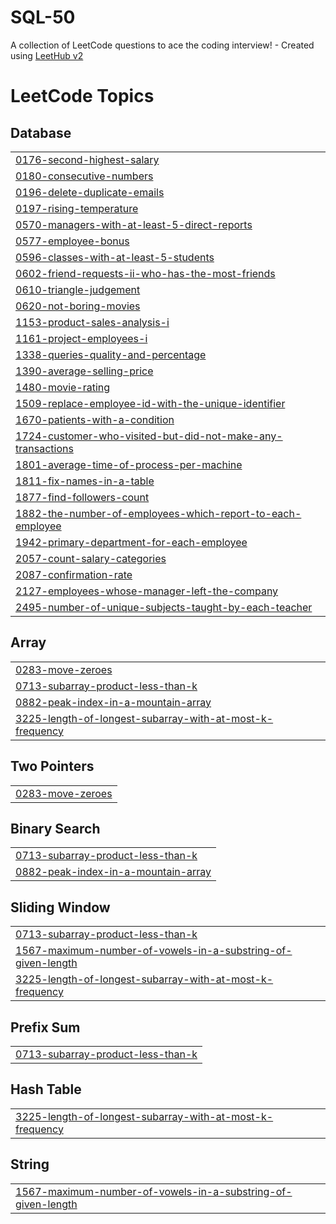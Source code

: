 # SQL-50
A collection of LeetCode questions to ace the coding interview! - Created using [LeetHub v2](https://github.com/arunbhardwaj/LeetHub-2.0)

<!---LeetCode Topics Start-->
# LeetCode Topics
## Database
|  |
| ------- |
| [0176-second-highest-salary](https://github.com/Himanshu12211967/SQL-50/tree/master/0176-second-highest-salary) |
| [0180-consecutive-numbers](https://github.com/Himanshu12211967/SQL-50/tree/master/0180-consecutive-numbers) |
| [0196-delete-duplicate-emails](https://github.com/Himanshu12211967/SQL-50/tree/master/0196-delete-duplicate-emails) |
| [0197-rising-temperature](https://github.com/Himanshu12211967/SQL-50/tree/master/0197-rising-temperature) |
| [0570-managers-with-at-least-5-direct-reports](https://github.com/Himanshu12211967/SQL-50/tree/master/0570-managers-with-at-least-5-direct-reports) |
| [0577-employee-bonus](https://github.com/Himanshu12211967/SQL-50/tree/master/0577-employee-bonus) |
| [0596-classes-with-at-least-5-students](https://github.com/Himanshu12211967/SQL-50/tree/master/0596-classes-with-at-least-5-students) |
| [0602-friend-requests-ii-who-has-the-most-friends](https://github.com/Himanshu12211967/SQL-50/tree/master/0602-friend-requests-ii-who-has-the-most-friends) |
| [0610-triangle-judgement](https://github.com/Himanshu12211967/SQL-50/tree/master/0610-triangle-judgement) |
| [0620-not-boring-movies](https://github.com/Himanshu12211967/SQL-50/tree/master/0620-not-boring-movies) |
| [1153-product-sales-analysis-i](https://github.com/Himanshu12211967/SQL-50/tree/master/1153-product-sales-analysis-i) |
| [1161-project-employees-i](https://github.com/Himanshu12211967/SQL-50/tree/master/1161-project-employees-i) |
| [1338-queries-quality-and-percentage](https://github.com/Himanshu12211967/SQL-50/tree/master/1338-queries-quality-and-percentage) |
| [1390-average-selling-price](https://github.com/Himanshu12211967/SQL-50/tree/master/1390-average-selling-price) |
| [1480-movie-rating](https://github.com/Himanshu12211967/SQL-50/tree/master/1480-movie-rating) |
| [1509-replace-employee-id-with-the-unique-identifier](https://github.com/Himanshu12211967/SQL-50/tree/master/1509-replace-employee-id-with-the-unique-identifier) |
| [1670-patients-with-a-condition](https://github.com/Himanshu12211967/SQL-50/tree/master/1670-patients-with-a-condition) |
| [1724-customer-who-visited-but-did-not-make-any-transactions](https://github.com/Himanshu12211967/SQL-50/tree/master/1724-customer-who-visited-but-did-not-make-any-transactions) |
| [1801-average-time-of-process-per-machine](https://github.com/Himanshu12211967/SQL-50/tree/master/1801-average-time-of-process-per-machine) |
| [1811-fix-names-in-a-table](https://github.com/Himanshu12211967/SQL-50/tree/master/1811-fix-names-in-a-table) |
| [1877-find-followers-count](https://github.com/Himanshu12211967/SQL-50/tree/master/1877-find-followers-count) |
| [1882-the-number-of-employees-which-report-to-each-employee](https://github.com/Himanshu12211967/SQL-50/tree/master/1882-the-number-of-employees-which-report-to-each-employee) |
| [1942-primary-department-for-each-employee](https://github.com/Himanshu12211967/SQL-50/tree/master/1942-primary-department-for-each-employee) |
| [2057-count-salary-categories](https://github.com/Himanshu12211967/SQL-50/tree/master/2057-count-salary-categories) |
| [2087-confirmation-rate](https://github.com/Himanshu12211967/SQL-50/tree/master/2087-confirmation-rate) |
| [2127-employees-whose-manager-left-the-company](https://github.com/Himanshu12211967/SQL-50/tree/master/2127-employees-whose-manager-left-the-company) |
| [2495-number-of-unique-subjects-taught-by-each-teacher](https://github.com/Himanshu12211967/SQL-50/tree/master/2495-number-of-unique-subjects-taught-by-each-teacher) |
## Array
|  |
| ------- |
| [0283-move-zeroes](https://github.com/Himanshu12211967/SQL-50/tree/master/0283-move-zeroes) |
| [0713-subarray-product-less-than-k](https://github.com/Himanshu12211967/SQL-50/tree/master/0713-subarray-product-less-than-k) |
| [0882-peak-index-in-a-mountain-array](https://github.com/Himanshu12211967/SQL-50/tree/master/0882-peak-index-in-a-mountain-array) |
| [3225-length-of-longest-subarray-with-at-most-k-frequency](https://github.com/Himanshu12211967/SQL-50/tree/master/3225-length-of-longest-subarray-with-at-most-k-frequency) |
## Two Pointers
|  |
| ------- |
| [0283-move-zeroes](https://github.com/Himanshu12211967/SQL-50/tree/master/0283-move-zeroes) |
## Binary Search
|  |
| ------- |
| [0713-subarray-product-less-than-k](https://github.com/Himanshu12211967/SQL-50/tree/master/0713-subarray-product-less-than-k) |
| [0882-peak-index-in-a-mountain-array](https://github.com/Himanshu12211967/SQL-50/tree/master/0882-peak-index-in-a-mountain-array) |
## Sliding Window
|  |
| ------- |
| [0713-subarray-product-less-than-k](https://github.com/Himanshu12211967/SQL-50/tree/master/0713-subarray-product-less-than-k) |
| [1567-maximum-number-of-vowels-in-a-substring-of-given-length](https://github.com/Himanshu12211967/SQL-50/tree/master/1567-maximum-number-of-vowels-in-a-substring-of-given-length) |
| [3225-length-of-longest-subarray-with-at-most-k-frequency](https://github.com/Himanshu12211967/SQL-50/tree/master/3225-length-of-longest-subarray-with-at-most-k-frequency) |
## Prefix Sum
|  |
| ------- |
| [0713-subarray-product-less-than-k](https://github.com/Himanshu12211967/SQL-50/tree/master/0713-subarray-product-less-than-k) |
## Hash Table
|  |
| ------- |
| [3225-length-of-longest-subarray-with-at-most-k-frequency](https://github.com/Himanshu12211967/SQL-50/tree/master/3225-length-of-longest-subarray-with-at-most-k-frequency) |
## String
|  |
| ------- |
| [1567-maximum-number-of-vowels-in-a-substring-of-given-length](https://github.com/Himanshu12211967/SQL-50/tree/master/1567-maximum-number-of-vowels-in-a-substring-of-given-length) |
<!---LeetCode Topics End-->